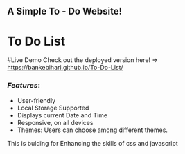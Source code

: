 
## A Simple To - Do Website!

# To Do List

#Live Demo
Check out the deployed version here!
=> https://bankebihari.github.io/To-Do-List/

### *Features*:

* User-friendly
* Local Storage Supported
* Displays current Date and Time
* Responsive, on all devices
* Themes: Users can choose among different themes.

This is bulding for Enhancing the skills of css and javascript
